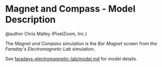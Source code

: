 # Magnet and Compass - Model Description

@author Chris Malley (PixelZoom, Inc.)

The _Magnet and Compass_ simulation is the _Bar Magnet_ screen from the _Faraday's Electromagnetic Lab_ simulation.

See [faradays-electromagnetic-lab/model.md](https://github.com/phetsims/faradays-electromagnetic-lab/blob/main/doc/model.md) for model details.